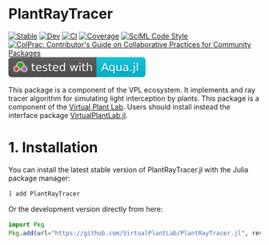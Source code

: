 # PlantRayTracer

[![Stable](https://img.shields.io/badge/docs-stable-blue.svg)](https://virtualplantlab.com/stable/api/raytracer/)
[![Dev](https://img.shields.io/badge/docs-dev-blue.svg)](https://virtualplantlab.com/dev/api/raytracer/)
[![CI](https://github.com/VirtualPlantLab/PlantRayTracer.jl/actions/workflows/CI.yml/badge.svg)](https://github.com/VirtualPlantLab/PlantRayTracer.jl/actions/workflows/CI.yml)
[![Coverage](https://codecov.io/gh/VirtualPlantLab/PlantRayTracer.jl/branch/master/graph/badge.svg)](https://codecov.io/gh/VirtualPlantLab/PlantRayTracer.jl)
[![SciML Code Style](https://img.shields.io/static/v1?label=code%20style&message=SciML&color=9558b2&labelColor=389826)](https://github.com/SciML/SciMLStyle)
[![ColPrac: Contributor's Guide on Collaborative Practices for Community Packages](https://img.shields.io/badge/ColPrac-Contributor's%20Guide-blueviolet)](https://github.com/SciML/ColPrac)
[![Aqua QA](https://raw.githubusercontent.com/JuliaTesting/Aqua.jl/master/badge.svg)](https://github.com/JuliaTesting/Aqua.jl)

This package is a component of the VPL ecosystem. It implements and ray tracer algorithm for
simulating light interception by plants. This package is a component
of the [Virtual Plant Lab](http://virtualplantlab.com/). Users should install instead the
interface package [VirtualPlantLab.jl](https://github.com/VirtualPlantLab/VirtualPlantLab.jl).

# 1. Installation

You can install the latest stable version of PlantRayTracer.jl with the Julia package manager:

```julia
] add PlantRayTracer
```

Or the development version directly from here:

```julia
import Pkg
Pkg.add(url="https://github.com/VirtualPlantLab/PlantRayTracer.jl", rev = "master")
```
